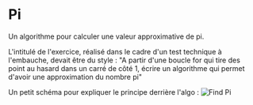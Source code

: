 # Pi
Un algorithme pour calculer une valeur approximative de pi.

L'intitulé de l'exercice, réalisé dans le cadre d'un test technique à l'embauche, devait être du style :
"A partir d'une boucle for qui tire des point au hasard dans un carré de côté 1, écrire un algorithme qui permet d'avoir une approximation du nombre pi"

Un petit schéma pour expliquer le principe derrière l'algo :
![Find Pi](https://www.zupimages.net/up/23/08/f8b4.png)
